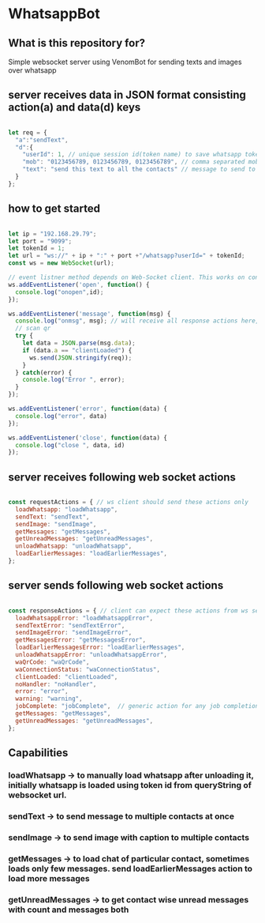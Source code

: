 # WhatsappBot

## What is this repository for?
Simple websocket server using VenomBot for sending texts and images over whatsapp


## server receives data in JSON format consisting action(a) and data(d) keys
``` javascript

let req = {
  "a":"sendText",
  "d":{
    "userId": 1, // unique session id(token name) to save whatsapp token for subsequent automatic login
    "mob": "0123456789, 0123456789, 0123456789", // comma separated mobile numbers without country code
    "text": "send this text to all the contacts" // message to send to all contacts
  }
};

```

## how to get started

``` javascript

let ip = "192.168.29.79";
let port = "9099";
let tokenId = 1;
let url = "ws://" + ip + ":" + port +"/whatsapp?userId=" + tokenId;
const ws = new WebSocket(url);

// event listner method depends on Web-Socket client. This works on console of browsers
ws.addEventListener('open', function() {
  console.log("onopen",id);
});

ws.addEventListener('message', function(msg) {
  console.log("onmsg", msg); // will receive all response actions here, as soon as whatsapp client gets loaded
  // scan qr
  try {
    let data = JSON.parse(msg.data);
    if (data.a == "clientLoaded") {
      ws.send(JSON.stringify(req));
    }
  } catch(error) {
    console.log("Error ", error);
  }
});

ws.addEventListener('error', function(data) {
  console.log("error", data)
});

ws.addEventListener('close', function(data) {
  console.log("close ", data, id)
});


````

## server receives following web socket actions
``` javascript

const requestActions = { // ws client should send these actions only
  loadWhatsapp: "loadWhatsapp",
  sendText: "sendText",
  sendImage: "sendImage",
  getMessages: "getMessages",
  getUnreadMessages: "getUnreadMessages",
  unloadWhatsapp: "unloadWhatsapp",
  loadEarlierMessages: "loadEarlierMessages",
};

```


## server sends following web socket actions
``` javascript

const responseActions = { // client can expect these actions from ws server
  loadWhatsappError: "loadWhatsappError",
  sendTextError: "sendTextError",
  sendImageError: "sendImageError",
  getMessagesError: "getMessagesError",
  loadEarlierMessagesError: "loadEarlierMessages",
  unloadWhatsappError: "unloadWhatsappError",
  waQrCode: "waQrCode",
  waConnectionStatus: "waConnectionStatus",
  clientLoaded: "clientLoaded",
  noHandler: "noHandler",
  error: "error",
  warning: "warning",
  jobComplete: "jobComplete",  // generic action for any job completion status
  getMessages: "getMessages",
  getUnreadMessages: "getUnreadMessages",
};

```

## Capabilities

### loadWhatsapp -> to manually load whatsapp after unloading it, initially whatsapp is loaded using token id from queryString of websocket url.

### sendText -> to send message to multiple contacts at once

### sendImage -> to send image with caption to multiple contacts

### getMessages -> to load chat of particular contact, sometimes loads only few messages. send loadEarlierMessages action to load more messages

### getUnreadMessages -> to get contact wise unread messages with count and messages both

